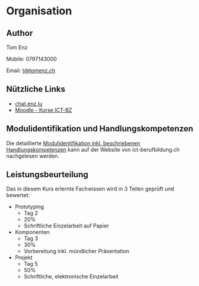# Organisation

## Author
Tom Enz

Mobile: 0797143000

Email: 
[t@tomenz.ch](mailto:t@tomenz.ch?subject=Modul-335)



## Nützliche Links
* [chat.enz.lu](https://chat.enz.lu)
* [Moodle - Kurse ICT-BZ](https://kurse.ict-bz.ch)
 

## Modulidentifikation und Handlungskompetenzen

Die detaillierte [Modulidentifikation inkl. beschriebenen Handlungskompetenzen](https://cf.ict-berufsbildung.ch/modules.php?name=Mbk&a=20101&cmodnr=307)  kann auf der Website von ict-berufbildung.ch nachgelesen werden. 

## Leistungsbeurteilung
Das in diesem Kurs erlernte Fachwissen wird in 3 Teilen geprüft und bewertet:

* Prototyping
	* Tag 2
	* 20%
	* Schriftliche Einzelarbeit auf Papier
* Komponenten
	* Tag 3
	* 30%
	* Vorbereitung inkl. mündlicher Präsentation
* Projekt
	* Tag 5
	* 50%
	* Schriftliche, elektronische Einzelarbeit






